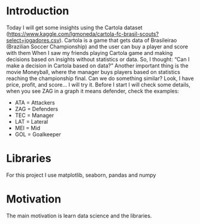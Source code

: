 # Introduction
Today I will get some insights using the Cartola dataset (https://www.kaggle.com/lgmoneda/cartola-fc-brasil-scouts?select=jogadores.csv). 
Cartola is a game that gets data of Brasileirao (Brazilian Soccer Championship) and the user can buy a player and score with them
When I saw my friends playing Cartola game and making decisions based on insights without statistics or data. So, I thought: “Can I make a decision in Cartola based on data?”
Another important thing is the movie Moneyball, where the manager buys players based on statistics reaching the championship final. Can we do something similar? Look, I have price, profit, and score… I will try it.
Before I start I will check some details, when you see ZAG in a graph it means defender, check the examples:
* ATA = Attackers
* ZAG = Defenders
* TEC = Manager
* LAT = Lateral
* MEI = Mid
* GOL = Goalkeeper

# Libraries
For this project I use matplotlib, seaborn, pandas and numpy

# Motivation
The main motivation is learn data science and the libraries. 